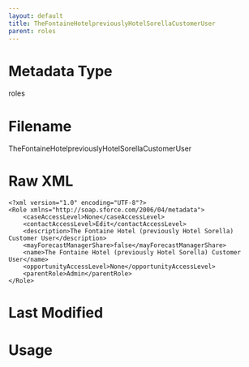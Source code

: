```yaml
---
layout: default
title: TheFontaineHotelpreviouslyHotelSorellaCustomerUser
parent: roles
---
```

# Metadata Type
roles


# Filename 
TheFontaineHotelpreviouslyHotelSorellaCustomerUser


# Raw XML
```
<?xml version="1.0" encoding="UTF-8"?>
<Role xmlns="http://soap.sforce.com/2006/04/metadata">
    <caseAccessLevel>None</caseAccessLevel>
    <contactAccessLevel>Edit</contactAccessLevel>
    <description>The Fontaine Hotel (previously Hotel Sorella) Customer User</description>
    <mayForecastManagerShare>false</mayForecastManagerShare>
    <name>The Fontaine Hotel (previously Hotel Sorella) Customer User</name>
    <opportunityAccessLevel>None</opportunityAccessLevel>
    <parentRole>Admin</parentRole>
</Role>
```


# Last Modified


# Usage
